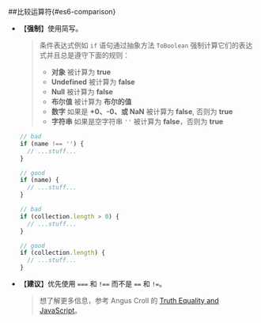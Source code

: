 ##比较运算符{#es6-comparison}

- 【**强制**】使用简写。
  > 条件表达式例如 `if` 语句通过抽象方法 `ToBoolean` 强制计算它们的表达式并且总是遵守下面的规则：
  > + **对象** 被计算为 **true**
  > + **Undefined** 被计算为 **false**
  > + **Null** 被计算为 **false**
  > + **布尔值** 被计算为 **布尔的值**
  > + **数字** 如果是 **+0、-0、或 NaN** 被计算为 **false**, 否则为 **true**
  > + **字符串** 如果是空字符串 `''` 被计算为 **false**，否则为 **true**

  ```javascript
  // bad
  if (name !== '') {
    // ...stuff...
  }

  // good
  if (name) {
    // ...stuff...
  }

  // bad
  if (collection.length > 0) {
    // ...stuff...
  }

  // good
  if (collection.length) {
    // ...stuff...
  }
  ```

- 【**建议**】优先使用 `===` 和 `!==` 而不是 `==` 和 `!=`。

  > 想了解更多信息，参考 Angus Croll 的 [Truth Equality and JavaScript](http://javascriptweblog.wordpress.com/2011/02/07/truth-equality-and-javascript/#more-2108)。